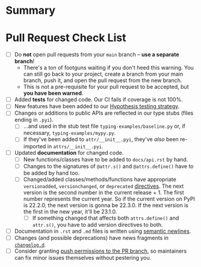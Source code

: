 # Summary

<!-- Please tell us what your pull request is about here. -->


# Pull Request Check List

<!--
This is just a friendly reminder about the most common mistakes.
Please make sure that you tick all boxes.
But please read our [contribution guide](https://github.com/python-attrs/attrs/blob/main/.github/CONTRIBUTING.md) at least once, it will save you unnecessary review cycles!

If an item doesn't apply to your pull request, **check it anyway** to make it apparent that there's nothing left to do.
If your pull request is a documentation fix or a trivial typo, feel free to delete the whole thing.
-->

- [ ] Do **not** open pull requests from your `main` branch – **use a separate branch**!
  - There's a ton of footguns waiting if you don't heed this warning. You can still go back to your project, create a branch from your main branch, push it, and open the pull request from the new branch.
  - This is not a pre-requisite for your pull request to be accepted, but **you have been warned**.
- [ ] Added **tests** for changed code.
  Our CI fails if coverage is not 100%.
- [ ] New features have been added to our [Hypothesis testing strategy](https://github.com/python-attrs/attrs/blob/main/tests/strategies.py).
- [ ] Changes or additions to public APIs are reflected in our type stubs (files ending in ``.pyi``).
    - [ ] ...and used in the stub test file `typing-examples/baseline.py` or, if necessary, `typing-examples/mypy.py`.
    - [ ] If they've been added to `attr/__init__.pyi`, they've *also* been re-imported in `attrs/__init__.pyi`.
- [ ] Updated **documentation** for changed code.
    - [ ] New functions/classes have to be added to `docs/api.rst` by hand.
    - [ ] Changes to the signatures of `@attr.s()` and `@attrs.define()` have to be added by hand too.
    - [ ] Changed/added classes/methods/functions have appropriate `versionadded`, `versionchanged`, or `deprecated` [directives](http://www.sphinx-doc.org/en/stable/markup/para.html#directive-versionadded).
          The next version is the second number in the current release + 1.
          The first number represents the current year.
          So if the current version on PyPI is 22.2.0, the next version is gonna be 22.3.0.
          If the next version is the first in the new year, it'll be 23.1.0.
      - [ ] If something changed that affects both `attrs.define()` and `attr.s()`, you have to add version directives to both.
- [ ] Documentation in `.rst` and `.md` files is written using [semantic newlines](https://rhodesmill.org/brandon/2012/one-sentence-per-line/).
- [ ] Changes (and possible deprecations) have news fragments in [`changelog.d`](https://github.com/python-attrs/attrs/blob/main/changelog.d).
- [ ] Consider granting [push permissions to the PR branch](https://docs.github.com/en/pull-requests/collaborating-with-pull-requests/working-with-forks/allowing-changes-to-a-pull-request-branch-created-from-a-fork), so maintainers can fix minor issues themselves without pestering you.

<!--
If you have *any* questions to *any* of the points above, just **submit and ask**!
This checklist is here to *help* you, not to deter you from contributing!
-->
